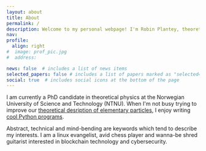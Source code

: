 ```yaml
---
layout: about
title: About
permalink: /
description: Welcome to my personal webpage! I'm Robin Plantey, theoretical physics PhD candidate, learning junkie and passionate about all things technical. 
nav: 
profile:
  align: right
#  image: prof_pic.jpg
#  address: 

news: false  # includes a list of news items
selected_papers: false # includes a list of papers marked as "selected={true}"
social: true  # includes social icons at the bottom of the page
---
```


I am currently a PhD candidate in theoretical physics at the Norwegian University of Science and Technology (NTNU). When I'm not busy trying to improve our 
[theoretical desription of elementary particles](/research/), I enjoy writing [cool Python programs](/projects/).

Abstract, technical and mind-bending are keywords which tend to describe my interests. I am a linux evangelist, avid chess player and wanna-be shred guitarist 
interested in blockchain technology and cybersecurity.

